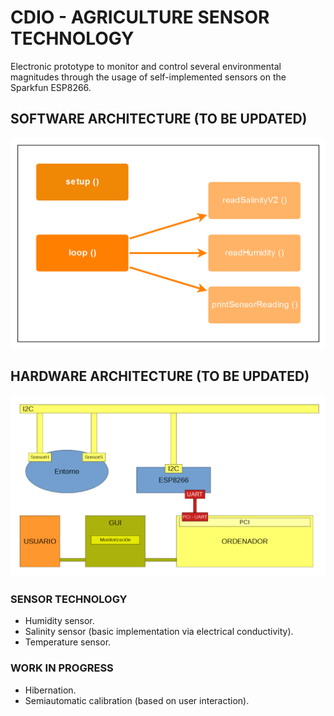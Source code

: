 # CDIO - AGRICULTURE SENSOR TECHNOLOGY

Electronic prototype to monitor and control several environmental magnitudes through the usage of self-implemented sensors on the Sparkfun ESP8266.

## SOFTWARE ARCHITECTURE (TO BE UPDATED)

<img src="/Sprint1/img/softwareArchitecture.png">

## HARDWARE ARCHITECTURE (TO BE UPDATED)

<img src="/Sprint1/img/hardwareArchitecture.png">

### SENSOR TECHNOLOGY

* Humidity sensor.
* Salinity sensor (basic implementation via electrical conductivity).
* Temperature sensor.

### WORK IN PROGRESS

* Hibernation.
* Semiautomatic calibration (based on user interaction).


